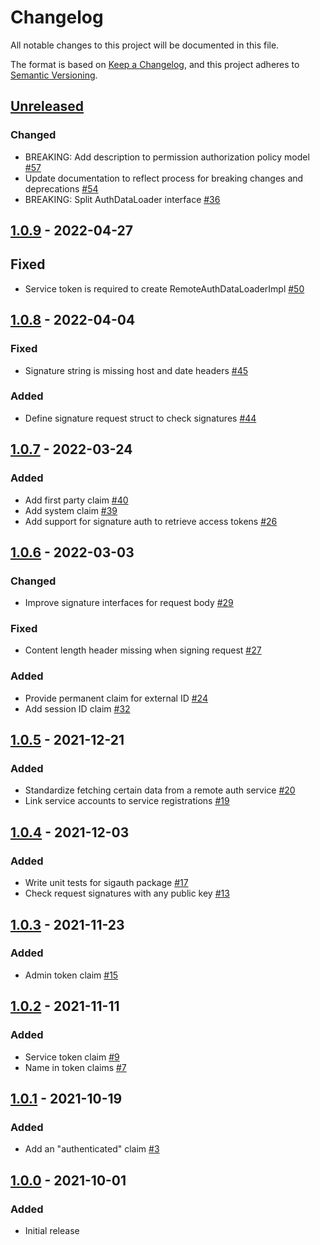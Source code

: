 # Changelog

All notable changes to this project will be documented in this file.

The format is based on [Keep a Changelog](https://keepachangelog.com/en/1.0.0/),
and this project adheres to [Semantic Versioning](https://semver.org/spec/v2.0.0.html).

## [Unreleased]
### Changed
- BREAKING: Add description to permission authorization policy model [#57](https://github.com/rokwire/core-auth-library-go/issues/57)
- Update documentation to reflect process for breaking changes and deprecations [#54](https://github.com/rokwire/core-auth-library-go/issues/54)
- BREAKING: Split AuthDataLoader interface [#36](https://github.com/rokwire/core-auth-library-go/issues/36)

## [1.0.9] - 2022-04-27
## Fixed
- Service token is required to create RemoteAuthDataLoaderImpl [#50](https://github.com/rokwire/core-auth-library-go/issues/50)

## [1.0.8] - 2022-04-04
### Fixed
- Signature string is missing host and date headers [#45](https://github.com/rokwire/core-auth-library-go/issues/45)
### Added
- Define signature request struct to check signatures [#44](https://github.com/rokwire/core-auth-library-go/issues/44)

## [1.0.7] - 2022-03-24
### Added
- Add first party claim [#40](https://github.com/rokwire/core-auth-library-go/issues/40)
- Add system claim [#39](https://github.com/rokwire/core-auth-library-go/issues/39)
- Add support for signature auth to retrieve access tokens [#26](https://github.com/rokwire/core-auth-library-go/issues/26)

## [1.0.6] - 2022-03-03
### Changed
- Improve signature interfaces for request body [#29](https://github.com/rokwire/core-auth-library-go/issues/29)
### Fixed
- Content length header missing when signing request [#27](https://github.com/rokwire/core-auth-library-go/issues/27)
### Added
- Provide permanent claim for external ID [#24](https://github.com/rokwire/core-auth-library-go/issues/24)
- Add session ID claim [#32](https://github.com/rokwire/core-auth-library-go/issues/32)

## [1.0.5] - 2021-12-21
### Added
- Standardize fetching certain data from a remote auth service [#20](https://github.com/rokwire/core-auth-library-go/issues/20)
- Link service accounts to service registrations [#19](https://github.com/rokwire/core-auth-library-go/issues/19)

## [1.0.4] - 2021-12-03
### Added 
- Write unit tests for sigauth package [#17](https://github.com/rokwire/core-auth-library-go/pull/17)
- Check request signatures with any public key [#13](https://github.com/rokwire/core-auth-library-go/pull/13)

## [1.0.3] - 2021-11-23
### Added 
- Admin token claim [#15](https://github.com/rokwire/core-auth-library-go/issues/15)

## [1.0.2] - 2021-11-11
### Added
- Service token claim [#9](https://github.com/rokwire/core-auth-library-go/issues/9)
- Name in token claims [#7](https://github.com/rokwire/core-auth-library-go/issues/7)

## [1.0.1] - 2021-10-19
### Added
- Add an "authenticated" claim [#3](https://github.com/rokwire/core-auth-library-go/issues/3)

## [1.0.0] - 2021-10-01
### Added
- Initial release

[Unreleased]: https://github.com/rokwire/core-auth-library-go/compare/v1.0.9....HEAD
[1.0.9]: https://github.com/rokwire/core-auth-library-go/compare/v1.0.8...v1.0.9
[1.0.8]: https://github.com/rokwire/core-auth-library-go/compare/v1.0.7...v1.0.8
[1.0.7]: https://github.com/rokwire/core-auth-library-go/compare/v1.0.6...v1.0.7
[1.0.6]: https://github.com/rokwire/core-auth-library-go/compare/v1.0.5...v1.0.6
[1.0.5]: https://github.com/rokwire/core-auth-library-go/compare/v1.0.4...v1.0.5
[1.0.4]: https://github.com/rokwire/core-auth-library-go/compare/v1.0.3...v1.0.4
[1.0.3]: https://github.com/rokwire/core-auth-library-go/compare/v1.0.2...v1.0.3
[1.0.2]: https://github.com/rokwire/core-auth-library-go/compare/v1.0.1...v1.0.2
[1.0.1]: https://github.com/rokwire/core-auth-library-go/compare/v1.0.0...v1.0.1
[1.0.0]: https://github.com/rokwire/core-auth-library-go/tree/v1.0.0